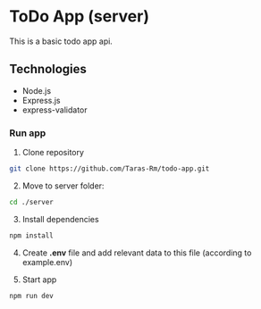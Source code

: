 # ToDo App (server)

This is a basic todo app api.

## Technologies

- Node.js
- Express.js
- express-validator

### Run app

1. Clone repository
``` bash
git clone https://github.com/Taras-Rm/todo-app.git
```

2. Move to server folder:
``` bash
cd ./server
```

3. Install dependencies
``` bash
npm install
```

4. Create **.env** file and add relevant data to this file (according to example.env)

5. Start app
``` bash
npm run dev
```

